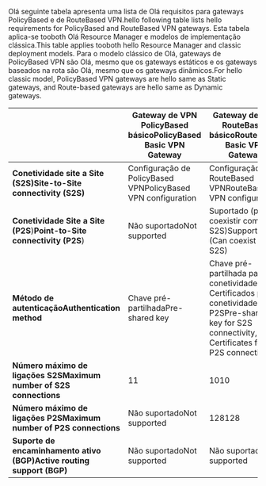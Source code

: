 <span data-ttu-id="44d08-101">Olá seguinte tabela apresenta uma lista de Olá requisitos para gateways PolicyBased e de RouteBased VPN.</span><span class="sxs-lookup"><span data-stu-id="44d08-101">hello following table lists hello requirements for PolicyBased and RouteBased VPN gateways.</span></span> <span data-ttu-id="44d08-102">Esta tabela aplica-se tooboth Olá Resource Manager e modelos de implementação clássica.</span><span class="sxs-lookup"><span data-stu-id="44d08-102">This table applies tooboth hello Resource Manager and classic deployment models.</span></span> <span data-ttu-id="44d08-103">Para o modelo clássico de Olá, gateways de PolicyBased VPN são Olá, mesmo que os gateways estáticos e os gateways baseados na rota são Olá, mesmo que os gateways dinâmicos.</span><span class="sxs-lookup"><span data-stu-id="44d08-103">For hello classic model, PolicyBased VPN gateways are hello same as Static gateways, and Route-based gateways are hello same as Dynamic gateways.</span></span>

|  | <span data-ttu-id="44d08-104">**Gateway de VPN PolicyBased básico**</span><span class="sxs-lookup"><span data-stu-id="44d08-104">**PolicyBased Basic VPN Gateway**</span></span> | <span data-ttu-id="44d08-105">**Gateway de VPN RouteBased básico**</span><span class="sxs-lookup"><span data-stu-id="44d08-105">**RouteBased Basic VPN Gateway**</span></span> | <span data-ttu-id="44d08-106">**Gateway de VPN RouteBased padrão**</span><span class="sxs-lookup"><span data-stu-id="44d08-106">**RouteBased Standard VPN Gateway**</span></span> | <span data-ttu-id="44d08-107">**Gateway de VPN RouteBased elevado desempenho**</span><span class="sxs-lookup"><span data-stu-id="44d08-107">**RouteBased High Performance VPN Gateway**</span></span> |
| --- | --- | --- | --- | --- |
| <span data-ttu-id="44d08-108">**Conetividade site a Site (S2S)**</span><span class="sxs-lookup"><span data-stu-id="44d08-108">**Site-to-Site connectivity   (S2S)**</span></span> |<span data-ttu-id="44d08-109">Configuração de PolicyBased VPN</span><span class="sxs-lookup"><span data-stu-id="44d08-109">PolicyBased VPN configuration</span></span> |<span data-ttu-id="44d08-110">Configuração de RouteBased VPN</span><span class="sxs-lookup"><span data-stu-id="44d08-110">RouteBased VPN configuration</span></span> |<span data-ttu-id="44d08-111">Configuração de RouteBased VPN</span><span class="sxs-lookup"><span data-stu-id="44d08-111">RouteBased VPN configuration</span></span> |<span data-ttu-id="44d08-112">Configuração de RouteBased VPN</span><span class="sxs-lookup"><span data-stu-id="44d08-112">RouteBased VPN configuration</span></span> |
| <span data-ttu-id="44d08-113">**Conetividade Site a Site (P2S**)</span><span class="sxs-lookup"><span data-stu-id="44d08-113">**Point-to-Site connectivity (P2S**)</span></span> |<span data-ttu-id="44d08-114">Não suportado</span><span class="sxs-lookup"><span data-stu-id="44d08-114">Not supported</span></span> |<span data-ttu-id="44d08-115">Suportado (pode coexistir com S2S)</span><span class="sxs-lookup"><span data-stu-id="44d08-115">Supported (Can coexist with S2S)</span></span> |<span data-ttu-id="44d08-116">Suportado (pode coexistir com S2S)</span><span class="sxs-lookup"><span data-stu-id="44d08-116">Supported (Can coexist with S2S)</span></span> |<span data-ttu-id="44d08-117">Suportado (pode coexistir com S2S)</span><span class="sxs-lookup"><span data-stu-id="44d08-117">Supported (Can coexist with S2S)</span></span> |
| <span data-ttu-id="44d08-118">**Método de autenticação**</span><span class="sxs-lookup"><span data-stu-id="44d08-118">**Authentication method**</span></span> |<span data-ttu-id="44d08-119">Chave pré-partilhada</span><span class="sxs-lookup"><span data-stu-id="44d08-119">Pre-shared key</span></span> |<span data-ttu-id="44d08-120">Chave pré-partilhada para a conetividade S2S, Certificados para a conetividade P2S</span><span class="sxs-lookup"><span data-stu-id="44d08-120">Pre-shared key for S2S connectivity, Certificates for P2S connectivity</span></span> |<span data-ttu-id="44d08-121">Chave pré-partilhada para a conetividade S2S, Certificados para a conetividade P2S</span><span class="sxs-lookup"><span data-stu-id="44d08-121">Pre-shared key for S2S connectivity, Certificates for P2S connectivity</span></span> |<span data-ttu-id="44d08-122">Chave pré-partilhada para a conetividade S2S, Certificados para a conetividade P2S</span><span class="sxs-lookup"><span data-stu-id="44d08-122">Pre-shared key for S2S connectivity, Certificates for P2S connectivity</span></span> |
| <span data-ttu-id="44d08-123">**Número máximo de ligações S2S**</span><span class="sxs-lookup"><span data-stu-id="44d08-123">**Maximum number of S2S connections**</span></span> |<span data-ttu-id="44d08-124">1</span><span class="sxs-lookup"><span data-stu-id="44d08-124">1</span></span> |<span data-ttu-id="44d08-125">10</span><span class="sxs-lookup"><span data-stu-id="44d08-125">10</span></span> |<span data-ttu-id="44d08-126">10</span><span class="sxs-lookup"><span data-stu-id="44d08-126">10</span></span> |<span data-ttu-id="44d08-127">30</span><span class="sxs-lookup"><span data-stu-id="44d08-127">30</span></span> |
| <span data-ttu-id="44d08-128">**Número máximo de ligações P2S**</span><span class="sxs-lookup"><span data-stu-id="44d08-128">**Maximum number of P2S connections**</span></span> |<span data-ttu-id="44d08-129">Não suportado</span><span class="sxs-lookup"><span data-stu-id="44d08-129">Not supported</span></span> |<span data-ttu-id="44d08-130">128</span><span class="sxs-lookup"><span data-stu-id="44d08-130">128</span></span> |<span data-ttu-id="44d08-131">128</span><span class="sxs-lookup"><span data-stu-id="44d08-131">128</span></span> |<span data-ttu-id="44d08-132">128</span><span class="sxs-lookup"><span data-stu-id="44d08-132">128</span></span> |
| <span data-ttu-id="44d08-133">**Suporte de encaminhamento ativo (BGP)**</span><span class="sxs-lookup"><span data-stu-id="44d08-133">**Active routing support (BGP)**</span></span> |<span data-ttu-id="44d08-134">Não suportado</span><span class="sxs-lookup"><span data-stu-id="44d08-134">Not supported</span></span> |<span data-ttu-id="44d08-135">Não suportado</span><span class="sxs-lookup"><span data-stu-id="44d08-135">Not supported</span></span> |<span data-ttu-id="44d08-136">Suportado</span><span class="sxs-lookup"><span data-stu-id="44d08-136">Supported</span></span> |<span data-ttu-id="44d08-137">Suportado</span><span class="sxs-lookup"><span data-stu-id="44d08-137">Supported</span></span> |

